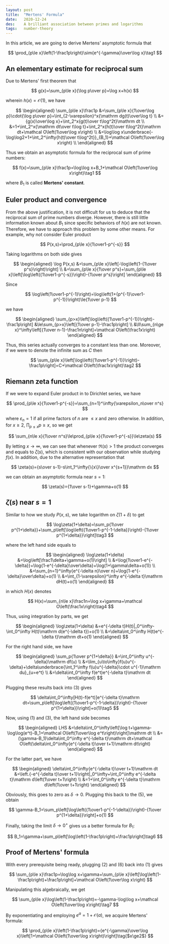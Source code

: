 ```yaml
---
layout: post
title:  "Mertens' Formula"
date:   2020-12-24
des:    A brilliant association between primes and logarithms
tags:   number-theory
---
```

In this article, we are going to derive Mertens' asymptotic formula that

$$
\prod_{p\le x}\left(1-\frac1p\right)\sim{e^{-\gamma}\over\log x}\tag1
$$

## An elementary estimate for reciprocal sum

Due to Mertens' first theorem that

$$
g(x)=\sum_{p\le x}{\log p\over p}=\log x+h(x)
$$

wherein $h(x)=\mathcal O(1)$, we have

$$
\begin{aligned}
\sum_{p\le x}\frac1p
&=\sum_{p\le x}{1\over\log p}\cdot{\log p\over p}=\int_{2-\varepsilon}^x{\mathrm dg(t)\over\log t} \\
&={g(x)\over\log x}+\int_2^x{g(t)\over t\log^2t}\mathrm dt \\
&=1+\int_2^x{\mathrm dt\over t\log t}+\int_2^x{h(t)\over t\log^2t}\mathrm dt+\mathcal O\left(1\over\log x\right) \\
&=\log\log x\underbrace{-\log\log2+1+\int_2^\infty{h(t)\over t\log^2t}}_{B_1}+\mathcal O\left(1\over\log x\right) \\
\end{aligned}
$$

Thus we obtain an asymptotic formula for the reciprocal sum of prime numbers:

$$
f(x)=\sum_{p\le x}\frac1p=\log\log x+B_1+\mathcal O\left(1\over\log x\right)\tag1
$$

where $B_1$ is called **Mertens' constant**.

## Euler product and convergence

From the above justification, it is not difficult for us to deduce that the reciprocal sum of prime numbers diverge. However, there is still little information known about $B_1$ since specific behaviors of $h(x)$ are not known. Therefore, we have to approach this problem by some other means. For example, why not consider Euler product

$$
P(x,s)=\prod_{p\le x}{1\over1-p^{-s}}
$$

Taking logarithms on both side gives

$$
\begin{aligned}
\log P(x,s)
&=\sum_{p\le x}\left[-\log\left(1-{1\over p^s}\right)\right] \\
&=\sum_{p\le x}{1\over p^s}+\sum_{p\le x}\left[\log\left({1\over1-p^{-s}}\right)-{1\over p^s}\right]
\end{aligned}
$$

Since

$$
\log\left(1\over1-p^{-1}\right)=\log\left(1+{p^{-1}\over1-p^{-1}}\right)\le{1\over p-1}
$$

we have

$$
\begin{aligned}
\sum_{p>x}\left[\log\left({1\over1-p^{-1}}\right)-\frac1p\right]
&\le\sum_{p>x}\left[{1\over p-1}-\frac1p\right] \\
&\ll\sum_{n\ge x}^\infty\left[{1\over n-1}-\frac1n\right]=\mathcal O\left(\frac1x\right)
\end{aligned}
$$

Thus, this series actually converges to a constant less than one. Moreover, if we were to denote the infinite sum as $C$ then

$$
\sum_{p\le x}\left[\log\left({1\over1-p^{-1}}\right)-\frac1p\right]=C+\mathcal O\left(\frac1x\right)\tag2
$$

## Riemann zeta function

If we were to expand Euler product in to Dirichlet series, we have

$$
\prod_{p\le x}{1\over1-p^{-s}}=\sum_{n=1}^\infty{\varepsilon_n\over n^s}
$$

where $\varepsilon_n=1$ if all prime factors of $n$ are $\le x$ and zero otherwise. In addition, for $x\ge2$, $\prod_{p\le x}p\ge x$, so we get

$$
\sum_{n\le x}{1\over n^s}\le\prod_{p\le x}{1\over1-p^{-s}}\le\zeta(s)
$$

By letting $x\to\infty$, we can see that whenever $\Re(s)>1$ the product converges and equals to $\zeta(s)$, which is consistent with our observation while studying $f(x)$. In addition, due to the alternative representation that

$$
\zeta(s)={s\over s-1}-s\int_1^\infty{\{x\}\over x^{s+1}}\mathrm dx
$$

we can obtain an asymptotic formula near $s=1$:

$$
\zeta(s)={1\over s-1}+\gamma+o(1)
$$

## $\zeta(s)$ near $s=1$

Similar to how we study $P(x,s)$, we take logarithm on $\zeta(1+\delta)$ to get

$$
\log\zeta(1+\delta)=\sum_p{1\over p^{1+\delta}}+\sum_p\left[\log\left({1\over1-p^{-1-\delta}}\right)-{1\over p^{1+\delta}}\right]\tag3
$$

where the left hand side equals to

$$
\begin{aligned}
\log\zeta(1+\delta)
&=\log\left[\frac1\delta+\gamma+o(1)\right] \\
&=\log{1\over1-e^{-\delta}}+\log{1-e^{-\delta}\over\delta}+\log(1+\gamma\delta+o(1)) \\
&=\sum_{n=1}^\infty{e^{-\delta n}\over n}+\log{1-e^{-\delta}\over\delta}+o(1) \\
&=\int_{1-\varepsilon}^\infty e^{-\delta t}\mathrm dH(t)+o(1)
\end{aligned}
$$

in which $H(x)$ denotes

$$
H(x)=\sum_{n\le x}\frac1n=\log x+\gamma+\mathcal O\left(\frac1x\right)\tag4
$$

Thus, using integration by parts, we get

$$
\begin{aligned}
\log\zeta(1+\delta)
&=e^{-\delta t}H(t)|_0^\infty-\int_0^\infty H(t)\mathrm d(e^{-\delta t})+o(1) \\
&=\delta\int_0^\infty H(t)e^{-\delta t}\mathrm dt+o(1)
\end{aligned}
$$

For the right hand side, we have

$$
\begin{aligned}
\sum_p{1\over p^{1+\delta}}
&=\int_0^\infty u^{-\delta}\mathrm df(u) \\
&=\lim_{u\to\infty}f(u)u^{-\delta}+\delta\underbrace{\int_1^\infty f(u)u^{-\delta}\cdot u^{-1}\mathrm du}_{u=e^t} \\
&=\delta\int_0^\infty f(e^t)e^{-\delta t}\mathrm dt
\end{aligned}
$$

Plugging these results back into (3) gives

$$
\delta\int_0^\infty[H(t)-f(e^t)]e^{-\delta t}\mathrm dt=\sum_p\left[\log\left({1\over1-p^{-1-\delta}}\right)-{1\over p^{1+\delta}}\right]+o(1)\tag5
$$

Now, using (1) and (3), the left hand side becomes

$$
\begin{aligned}
LHS
&=\delta\int_0^\infty\left[\log t+\gamma-\log\log(e^t)-B_1+\mathcal O\left(1\over\log e^t\right)\right]\mathrm dt \\
&=(\gamma-B_1)\delta\int_0^\infty e^{-\delta t}\mathrm dt+\mathcal O\left(\delta\int_0^\infty{e^{-\delta t}\over t+1}\mathrm dt\right)
\end{aligned}
$$

For the latter part, we have

$$
\begin{aligned}
\delta\int_0^\infty{e^{-\delta t}\over t+1}\mathrm dt
&=\left.{-e^{-\delta t}\over t+1}\right|_0^\infty+\int_0^\infty e^{-\delta t}\mathrm d\left(1\over t+1\right) \\
&=1+\int_0^\infty e^{-\delta t}\mathrm d\left(1\over t+1\right)
\end{aligned}
$$

Obviously, this goes to zero as $\delta\to0$. Plugging this back to the (5), we obtain

$$
\gamma-B_1=\sum_p\left[\log\left({1\over1-p^{-1-\delta}}\right)-{1\over p^{1+\delta}}\right]+o(1)
$$

Finally, taking the limit $\delta\to0^+$ gives us a better formula for $B_1$:

$$
B_1=\gamma+\sum_p\left[\log\left(1-\frac1p\right)+\frac1p\right]\tag6
$$

## Proof of Mertens' formula

With every prerequisite being ready, plugging (2) and (6) back into (1) gives

$$
\sum_{p\le x}\frac1p=\log\log x+\gamma+\sum_{p\le x}\left[\log\left(1-\frac1p\right)+\frac1p\right]+\mathcal O\left(1\over\log x\right)
$$

Manipulating this algebraically, we get

$$
\sum_{p\le x}\log\left(1-\frac1p\right)=-\gamma-\log\log x+\mathcal O\left(1\over\log x\right)\tag7
$$

By exponentiating and employing $e^a=1+\mathcal O(a)$, we acquire Mertens' formula:

$$
\prod_{p\le x}\left(1-\frac1p\right)={e^{-\gamma}\over\log x}\left[1+\mathcal O\left(1\over\log x\right)\right]\tag{$x\ge2$}
$$
